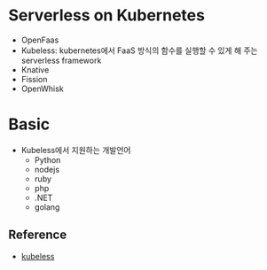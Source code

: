 # Serverless on Kubernetes
* OpenFaas
* Kubeless: kubernetes에서 FaaS 방식의 함수를 실행할 수 있게 해 주는 serverless framework
* Knative
* Fission
* OpenWhisk

# Basic
* Kubeless에서 지원하는 개발언어
    * Python
    * nodejs
    * ruby
    * php
    * .NET
    * golang

## Reference
* [kubeless](https://m.blog.naver.com/freepsw/221918290198)